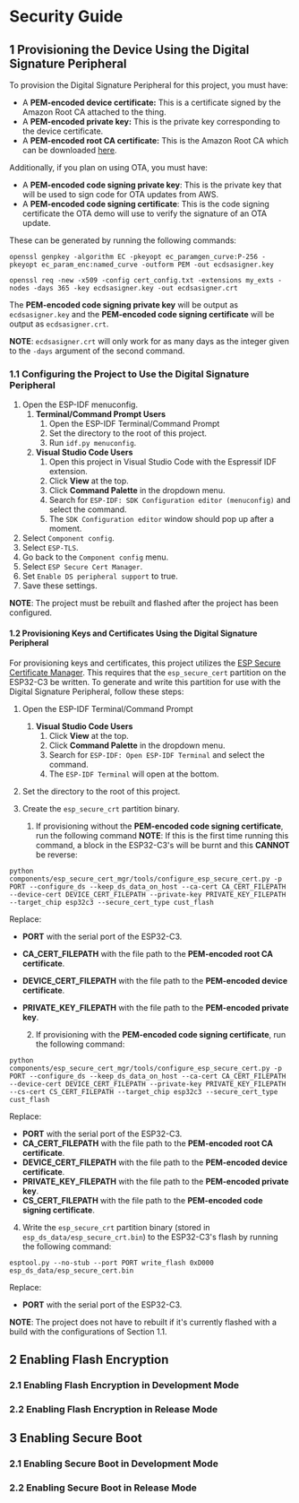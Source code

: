# Security Guide

## 1 Provisioning the Device Using the Digital Signature Peripheral

To provision the Digital Signature Peripheral for this project, you must have:

* A **PEM-encoded device certificate:** This is a certificate signed by the Amazon Root CA attached to the thing.
* A **PEM-encoded private key:** This is the private key corresponding to the device certificate.
* A **PEM-encoded root CA certificate:** This is the Amazon Root CA which can be downloaded [here](https://www.amazontrust.com/repository/AmazonRootCA1.pem).

Additionally, if you plan on using OTA, you must have:

* A **PEM-encoded code signing private key**: This is the private key that will be used to sign code for OTA updates from AWS.
* A **PEM-encoded code signing certificate**: This is the code signing certificate the OTA demo will use to verify the signature of an OTA update.

These can be generated by running the following commands:

```
openssl genpkey -algorithm EC -pkeyopt ec_paramgen_curve:P-256 -pkeyopt ec_param_enc:named_curve -outform PEM -out ecdsasigner.key
```

```
openssl req -new -x509 -config cert_config.txt -extensions my_exts -nodes -days 365 -key ecdsasigner.key -out ecdsasigner.crt
```

The **PEM-encoded code signing private key** will be output as `ecdsasigner.key` and the **PEM-encoded code signing certificate** will be output as `ecdsasigner.crt`.

**NOTE**: `ecdsasigner.crt` will only work for as many days as the integer given to the `-days` argument of the second command.

### 1.1 Configuring the Project to Use the Digital Signature Peripheral

1. Open the ESP-IDF menuconfig.
    1. **Terminal/Command Prompt Users**
        1. Open the ESP-IDF Terminal/Command Prompt
        2. Set the directory to the root of this project.
        3. Run `idf.py menuconfig`.
    2. **Visual Studio Code Users**
        1. Open this project in Visual Studio Code with the Espressif IDF extension.
        2. Click **View** at the top.
        3. Click **Command Palette** in the dropdown menu.
        4. Search for `ESP-IDF: SDK Configuration editor (menuconfig)` and select the command.
        5. The `SDK Configuration editor` window should pop up after a moment.
2. Select `Component config`.
3. Select `ESP-TLS`.
4. Go back to the `Component config` menu.
5. Select `ESP Secure Cert Manager`.
6. Set `Enable DS peripheral support` to true.
7. Save these settings.

**NOTE**: The project must be rebuilt and flashed after the project has been configured.

#### 1.2 Provisioning Keys and Certificates Using the Digital Signature Peripheral

For provisioning keys and certificates, this project utilizes the [ESP Secure Certificate Manager](https://github.com/espressif/esp_secure_cert_mgr). This requires that the `esp_secure_cert` partition on the ESP32-C3 be written. To generate and write this partition for use with the Digital Signature Peripheral, follow these steps:

1. Open the ESP-IDF Terminal/Command Prompt
    1. **Visual Studio Code Users**
        1. Click **View** at the top.
        2. Click **Command Palette** in the dropdown menu.
        3. Search for `ESP-IDF: Open ESP-IDF Terminal` and select the command.
        4. The `ESP-IDF Terminal` will open at the bottom.
2. Set the directory to the root of this project.
3. Create the `esp_secure_crt` partition binary.

    1. If provisioning without the **PEM-encoded code signing certificate**, run the following command **NOTE**: If this is the first time running this command, a block in the ESP32-C3's will be burnt and this **CANNOT** be reverse:
```
python components/esp_secure_cert_mgr/tools/configure_esp_secure_cert.py -p PORT --configure_ds --keep_ds_data_on_host --ca-cert CA_CERT_FILEPATH --device-cert DEVICE_CERT_FILEPATH --private-key PRIVATE_KEY_FILEPATH --target_chip esp32c3 --secure_cert_type cust_flash
```
Replace:
* **PORT** with the serial port of the ESP32-C3.
* **CA_CERT_FILEPATH** with the file path to the **PEM-encoded root CA certificate**.
* **DEVICE_CERT_FILEPATH** with the file path to the **PEM-encoded device certificate**.
* **PRIVATE_KEY_FILEPATH** with the file path to the **PEM-encoded private key**.

    2. If provisioning with the **PEM-encoded code signing certificate**, run the following command:
```
python components/esp_secure_cert_mgr/tools/configure_esp_secure_cert.py -p PORT --configure_ds --keep_ds_data_on_host --ca-cert CA_CERT_FILEPATH --device-cert DEVICE_CERT_FILEPATH --private-key PRIVATE_KEY_FILEPATH --cs-cert CS_CERT_FILEPATH --target_chip esp32c3 --secure_cert_type cust_flash
```
Replace:
* **PORT** with the serial port of the ESP32-C3.
* **CA_CERT_FILEPATH** with the file path to the **PEM-encoded root CA certificate**.
* **DEVICE_CERT_FILEPATH** with the file path to the **PEM-encoded device certificate**.
* **PRIVATE_KEY_FILEPATH** with the file path to the **PEM-encoded private key**.
* **CS_CERT_FILEPATH** with the file path to the **PEM-encoded code signing certificate**.

4. Write the `esp_secure_crt` partition binary (stored in `esp_ds_data/esp_secure_crt.bin`) to the ESP32-C3's flash by running the following command:
```
esptool.py --no-stub --port PORT write_flash 0xD000 esp_ds_data/esp_secure_cert.bin
```
Replace:
* **PORT** with the serial port of the ESP32-C3.

**NOTE**: The project does not have to rebuilt if it's currently flashed with a build with the configurations of Section 1.1.

## 2 Enabling Flash Encryption

### 2.1 Enabling Flash Encryption in Development Mode

### 2.2 Enabling Flash Encryption in Release Mode

## 3 Enabling Secure Boot

### 2.1 Enabling Secure Boot in Development Mode

### 2.2 Enabling Secure Boot in Release Mode